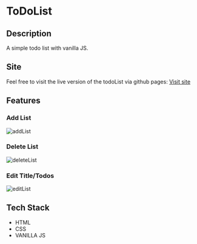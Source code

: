# ToDoList

## Description

A simple todo list with vanilla JS.

## Site

Feel free to visit the live version of the todoList via github pages: [Visit site](https://jeru7.github.io/todoList-js/)

## Features

### Add List

![addList](https://github.com/jeru7/todoList-js/assets/130896368/5f30e5fe-d434-49d8-835e-c5c0d26b94ed)

### Delete List

![deleteList](https://github.com/jeru7/todoList-js/assets/130896368/7b04ae13-177d-440b-854b-853ab0e90263)

### Edit Title/Todos

![editList](https://github.com/jeru7/todoList-js/assets/130896368/7c16da4e-77ad-4b30-b363-fef63fd49bd1)

## Tech Stack

- HTML
- CSS
- VANILLA JS
